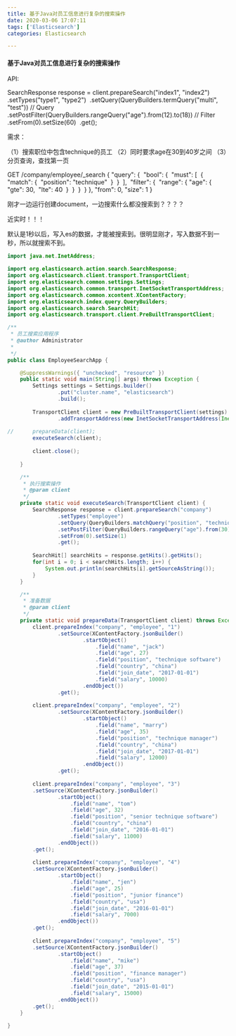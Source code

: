 ```yaml
---
title: 基于Java对员工信息进行复杂的搜索操作
date: 2020-03-06 17:07:11
tags: ['Elasticsearch']
categories: Elasticsearch

---
```


#### 基于Java对员工信息进行复杂的搜索操作

API:

SearchResponse response = client.prepareSearch("index1", "index2")
​        .setTypes("type1", "type2")
​        .setQuery(QueryBuilders.termQuery("multi", "test"))                 // Query
​        .setPostFilter(QueryBuilders.rangeQuery("age").from(12).to(18))     // Filter
​        .setFrom(0).setSize(60)
​        .get();

需求：

（1）搜索职位中包含technique的员工
（2）同时要求age在30到40岁之间
（3）分页查询，查找第一页

GET /company/employee/_search
{
  "query": {
​    "bool": {
​      "must": [
​        {
​          "match": {
​            "position": "technique"
​          }
​        }
​      ],
​      "filter": {
​        "range": {
​          "age": {
​            "gte": 30,
​            "lte": 40
​          }
​        }
​      }
​    }
  },
  "from": 0,
  "size": 1
}

刚才一边运行创建document，一边搜索什么都没搜索到？？？？

近实时！！！

默认是1秒以后，写入es的数据，才能被搜索到。很明显刚才，写入数据不到一秒，所以就搜索不到。

~~~java
import java.net.InetAddress;

import org.elasticsearch.action.search.SearchResponse;
import org.elasticsearch.client.transport.TransportClient;
import org.elasticsearch.common.settings.Settings;
import org.elasticsearch.common.transport.InetSocketTransportAddress;
import org.elasticsearch.common.xcontent.XContentFactory;
import org.elasticsearch.index.query.QueryBuilders;
import org.elasticsearch.search.SearchHit;
import org.elasticsearch.transport.client.PreBuiltTransportClient;

/**
 * 员工搜索应用程序
 * @author Administrator
 *
 */
public class EmployeeSearchApp {

	@SuppressWarnings({ "unchecked", "resource" })
	public static void main(String[] args) throws Exception {
		Settings settings = Settings.builder()
				.put("cluster.name", "elasticsearch")
				.build();
		
		TransportClient client = new PreBuiltTransportClient(settings)
				.addTransportAddress(new InetSocketTransportAddress(InetAddress.getByName("localhost"), 9300)); 
		
//		prepareData(client);
		executeSearch(client);
		
		client.close();
	
	}

	/**
	 * 执行搜索操作
	 * @param client
	 */
	private static void executeSearch(TransportClient client) {
		SearchResponse response = client.prepareSearch("company")
				.setTypes("employee")
				.setQuery(QueryBuilders.matchQuery("position", "technique"))
				.setPostFilter(QueryBuilders.rangeQuery("age").from(30).to(40))
				.setFrom(0).setSize(1)
				.get();
		
		SearchHit[] searchHits = response.getHits().getHits();
		for(int i = 0; i < searchHits.length; i++) {
			System.out.println(searchHits[i].getSourceAsString()); 
		}
	}

	/**
	 * 准备数据
	 * @param client
	 */
	private static void prepareData(TransportClient client) throws Exception {
		client.prepareIndex("company", "employee", "1") 
				.setSource(XContentFactory.jsonBuilder()
						.startObject()
							.field("name", "jack")
							.field("age", 27)
							.field("position", "technique software")
							.field("country", "china")
							.field("join_date", "2017-01-01")
							.field("salary", 10000)
						.endObject())
				.get();
		
		client.prepareIndex("company", "employee", "2") 
				.setSource(XContentFactory.jsonBuilder()
						.startObject()
							.field("name", "marry")
							.field("age", 35)
							.field("position", "technique manager")
							.field("country", "china")
							.field("join_date", "2017-01-01")
							.field("salary", 12000)
						.endObject())
				.get();
		
		client.prepareIndex("company", "employee", "3") 
		.setSource(XContentFactory.jsonBuilder()
				.startObject()
					.field("name", "tom")
					.field("age", 32)
					.field("position", "senior technique software")
					.field("country", "china")
					.field("join_date", "2016-01-01")
					.field("salary", 11000)
				.endObject())
		.get();
		
		client.prepareIndex("company", "employee", "4") 
		.setSource(XContentFactory.jsonBuilder()
				.startObject()
					.field("name", "jen")
					.field("age", 25)
					.field("position", "junior finance")
					.field("country", "usa")
					.field("join_date", "2016-01-01")
					.field("salary", 7000)
				.endObject())
		.get();
		
		client.prepareIndex("company", "employee", "5") 
		.setSource(XContentFactory.jsonBuilder()
				.startObject()
					.field("name", "mike")
					.field("age", 37)
					.field("position", "finance manager")
					.field("country", "usa")
					.field("join_date", "2015-01-01")
					.field("salary", 15000)
				.endObject())
		.get();
	}
	
}
~~~



